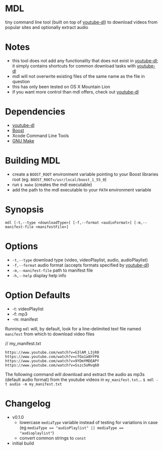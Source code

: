 # MDL
tiny command line tool (built on top of [youtube-dl][ytdl]) to download videos from popular sites and optionally extract audio

# Notes
* this tool does not add any functionality that does not exist in [youtube-dl][ytdl]; it simply contains shortcuts for common download tasks with [youtube-dl][ytdl]
* mdl will not overwrite existing files of the same name as the file in question
* this has only been tested on OS X Mountain Lion
* if you want more control than mdl offers, check out [youtube-dl][ytdl]

# Dependencies
* [youtube-dl][ytdl]
* [Boost][boost]
* Xcode Command Line Tools
* [GNU Make][make]

# Building MDL
* create a `BOOST_ROOT` environment variable pointing to your Boost libraries root (eg. `BOOST_ROOT=/usr/local/boost_1_55_0`)
* run `$ make` (creates the mdl executable)
* add the path to the mdl executable to your `PATH` environment variable

# Synopsis
`mdl [-t,--type <downloadType>] [-f,--format <audioFormat>] [-m,--manifest-file <manifestFile>]`

# Options
* `-t,--type` download type (video, videoPlaylist, audio, audioPlaylist)
* `-f,--format` audio format (accepts formats specified by [youtube-dl][ytdl])
* `-m,--manifest-file` path to manifest file
* `-h,--help` display help info

# Option Defaults
* -t: videoPlaylist
* -f: mp3
* -m: manifest

Running `mdl` will, by default, look for a line-delimited text file named `manifest` from which to download video files

// my_manifest.txt
```
https://www.youtube.com/watch?v=G3lAM_L3jR0
https://www.youtube.com/watch?v=cfOa1a8hYP8
https://www.youtube.com/watch?v=9YDmYMDEAPY
https://www.youtube.com/watch?v=Sszc5oMvq60
```

The following command will download and extract the audio as mp3s (default audio format) from the youtube videos in `my_manifest.txt`...
`$ mdl -t audio -m my_manifest.txt`

[ytdl]: https://github.com/rg3/youtube-dl/
[boost]: http://www.boost.org/
[make]: http://www.gnu.org/software/make/

# Changelog
* v0.1.0
	* lowercase `mediaType` variable instead of testing for variations in case (eg `mediaType == "audioPlaylist" || mediaType == "audioplaylist"`)
	* convert common strings to `const`
* initial build
